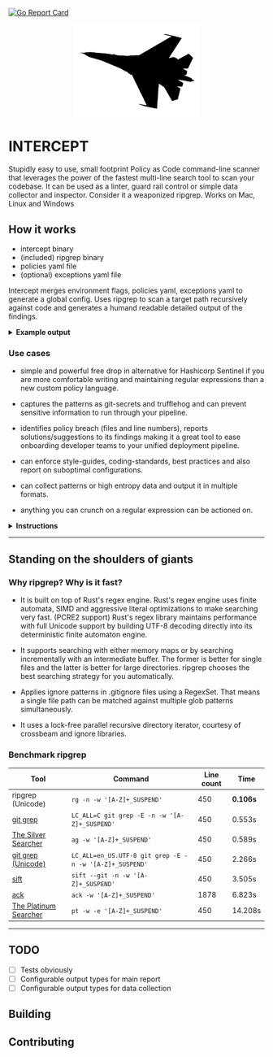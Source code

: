 [![Go Report Card](https://goreportcard.com/badge/github.com/xfhg/intercept)](https://goreportcard.com/report/github.com/xfhg/intercept)

<p align="center">

<img src="static/intercept.png" width="250">

</p>

# INTERCEPT

Stupidly easy to use, small footprint Policy as Code command-line scanner that leverages the power of the fastest multi-line search tool to scan your codebase. It can be used as a linter, guard rail control or simple data collector and inspector. Consider it a weaponized ripgrep. Works on Mac, Linux and Windows

## How it works 

- intercept binary
- (included) ripgrep binary 
- policies yaml file
- (optional) exceptions yaml file

Intercept merges environment flags, policies yaml, exceptions yaml to generate a global config.
Uses ripgrep to scan a target path recursively against code and generates a humand readable detailed output of the findings.

<details><summary><b>Example output </b></summary>
</details>

### Use cases

- simple and powerful free drop in alternative for Hashicorp Sentinel if you are more comfortable writing and maintaining regular expressions than a new custom policy language.

- captures the patterns as git-secrets and trufflehog and can prevent sensitive information to run through your pipeline.

- identifies policy breach (files and line numbers), reports solutions/suggestions to its findings making it a great tool to ease onboarding developer teams to your unified deployment pipeline.

- can enforce style-guides, coding-standards, best practices and also report on suboptimal configurations.

- can collect patterns or high entropy data and output it in multiple formats.

- anything you can crunch on a regular expression can be actioned on.



<details><summary><b>Instructions</b></summary>


### Simple Example

```

```

### Complex Example

```

```

### Full Feature Example

```

```


</details>

---

## Standing on the shoulders of giants

### Why ripgrep? Why is it fast?

- It is built on top of Rust's regex engine. Rust's regex engine uses finite automata, SIMD and aggressive literal optimizations to make searching very fast. (PCRE2 support)
Rust's regex library maintains performance with full Unicode support by building UTF-8 decoding directly into its deterministic finite automaton engine.

- It supports searching with either memory maps or by searching incrementally with an intermediate buffer. The former is better for single files and the latter is better for large directories. ripgrep chooses the best searching strategy for you automatically.

- Applies ignore patterns in .gitignore files using a RegexSet. That means a single file path can be matched against multiple glob patterns simultaneously.

- It uses a lock-free parallel recursive directory iterator, courtesy of crossbeam and ignore libraries.



### Benchmark ripgrep

| Tool | Command | Line count | Time |
| ---- | ------- | ---------- | ---- |
| ripgrep (Unicode) | `rg -n -w '[A-Z]+_SUSPEND'` | 450 | **0.106s** |
| [git grep](https://www.kernel.org/pub/software/scm/git/docs/git-grep.html) | `LC_ALL=C git grep -E -n -w '[A-Z]+_SUSPEND'` | 450 | 0.553s |
| [The Silver Searcher](https://github.com/ggreer/the_silver_searcher) | `ag -w '[A-Z]+_SUSPEND'` | 450 | 0.589s |
| [git grep (Unicode)](https://www.kernel.org/pub/software/scm/git/docs/git-grep.html) | `LC_ALL=en_US.UTF-8 git grep -E -n -w '[A-Z]+_SUSPEND'` | 450 | 2.266s |
| [sift](https://github.com/svent/sift) | `sift --git -n -w '[A-Z]+_SUSPEND'` | 450 | 3.505s |
| [ack](https://github.com/beyondgrep/ack2) | `ack -w '[A-Z]+_SUSPEND'` | 1878 | 6.823s |
| [The Platinum Searcher](https://github.com/monochromegane/the_platinum_searcher) | `pt -w -e '[A-Z]+_SUSPEND'` | 450 | 14.208s |

---

## TODO

- [ ] Tests obviously
- [ ] Configurable output types for main report
- [ ] Configurable output types for data collection

## Building

## Contributing
